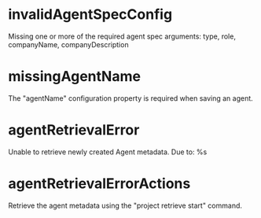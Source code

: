 # invalidAgentSpecConfig

Missing one or more of the required agent spec arguments: type, role, companyName, companyDescription

# missingAgentName

The "agentName" configuration property is required when saving an agent.

# agentRetrievalError

Unable to retrieve newly created Agent metadata. Due to: %s

# agentRetrievalErrorActions

Retrieve the agent metadata using the "project retrieve start" command.
